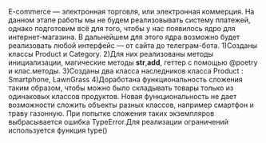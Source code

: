 E-commerce  — электронная торговля, или электронная коммерция. На данном этапе работы мы не будем реализовывать систему платежей, однако подготовим всё для того, чтобы у нас появилось ядро для интернет-магазина. В дальнейшем для этого ядра возможно будет реализовать любой интерфейс — от сайта до телеграм-бота.
1)Созданы классы Product и Category. 
2)Для них реализованы методы инициализации, магические методы __str__,__add__, геттер с помощью @poetry и клас.методы.
3)Созданы два класса наследников класса Product : Smartphone, LawnGrass
4)Доработана функциональность сложения таким образом, чтобы можно было складывать товары только из одинаковых классов продуктов. Новая функциональность не дает возможности сложить объекты разных классов, например смартфон и траву газонную. При попытке сложения таких экземпляров выбрасывается ошибка TypeError.Для реализации ограничений используется функция type()
